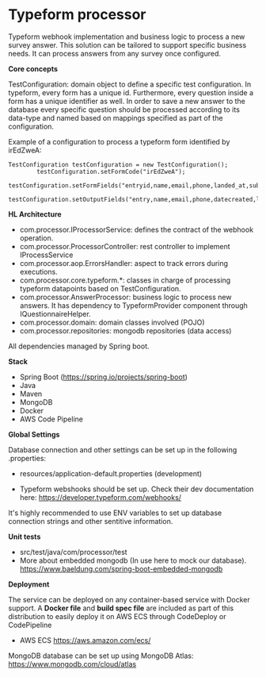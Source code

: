# Typeform processor

Typeform webhook implementation and business logic to process a new survey answer. This solution can
be tailored to support specific business needs. It can process answers from any survey once configured.

**Core concepts**

TestConfiguration: domain object to define a specific test configuration. In typeform, every form has a unique id. 
Furthermore, every question inside a form has a unique identifier as well. In order to save a new answer to the database
every specific question should be processed according to its data-type and named based on mappings specified as part of the configuration.

Example of a configuration to process a typeform form identified by irEdZweA:

```
TestConfiguration testConfiguration = new TestConfiguration();
        testConfiguration.setFormCode("irEdZweA");
        testConfiguration.setFormFields("entryid,name,email,phone,landed_at,submitted_at,7i8WIXSGpPkA,MCltzxozEDKF,pQ9fp8iIn8E0,YnlY5nXCLGRi,w2PnnW8QtxaS,9o8QyNjjdYNn,80kU7reebHwN,6JP9lCAbqZ0J,ejCqs98sjPUx,uk2ubbKe4X7z,F5JWXq8OL5DA");
        testConfiguration.setOutputFields("entry,name,email,phone,datecreated,lastupdated,pqua_4,pqua_3,pqua_2,pqua_17,pqua_16,pqua_15,pqua_1,pqua_9,pqua_8,pqua_7,pqua_78");

```

**HL Architecture**

* com.processor.IProcessorService: defines the contract of the webhook operation.
* com.processor.ProcessorController: rest controller to implement IProcessService
* com.processor.aop.ErrorsHandler: aspect to track errors during executions.
* com.processor.core.typeform.*: classes in charge of processing typeform datapoints based on TestConfiguration.
* com.processor.AnswerProcessor: business logic to process new answers. It has dependency to TypeformProvider component through IQuestionnaireHelper. 
* com.processor.domain: domain classes involved (POJO)
* com.processor.repositories: mongodb repositories (data access)

All dependencies managed by Spring boot.

**Stack**

* Spring Boot (https://spring.io/projects/spring-boot)
* Java
* Maven
* MongoDB
* Docker
* AWS Code Pipeline

**Global Settings**

Database connection and other settings can be set up in the following .properties:
* resources/application-default.properties (development) 

* Typeform webshooks should be set up. Check their dev documentation here: https://developer.typeform.com/webhooks/

It's highly recommended to use ENV variables to set up database connection strings and other sentitive information.

**Unit tests**

* src/test/java/com/processor/test
* More about embedded mongodb (In use here to mock our database). https://www.baeldung.com/spring-boot-embedded-mongodb  

**Deployment**

The service can be deployed on any container-based service with Docker support. A **Docker file** and **build spec file** are included as part of this distribution to easily deploy it on AWS ECS through CodeDeploy or CodePipeline

* AWS ECS https://aws.amazon.com/ecs/

MongoDB database can be set up using MongoDB Atlas:
https://www.mongodb.com/cloud/atlas